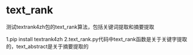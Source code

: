 # text_rank
测试textrank4zh包的text_rank算法，包括关键词提取和摘要提取

1.pip install textrank4zh
2.text_rank.py代码中text_rank函数是关于关键字提取的，text_abstract是关于摘要提取的
